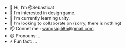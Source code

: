 - 👋 Hi, I’m @Sebasticat
- 👀 I’m interested in design game.
- 🌱 I’m currently learning unity.
- 💞️ I’m looking to collaborate on (sorry, there is nothing)
- 📫 Connet me : wangsiqi585@gmail.com
- 😄 Pronouns: ...
- ⚡ Fun fact: ...

<!---
Sebasticat/Sebasticat is a ✨ special ✨ repository because its `README.md` (this file) appears on your GitHub profile.
You can click the Preview link to take a look at your changes.
--->
